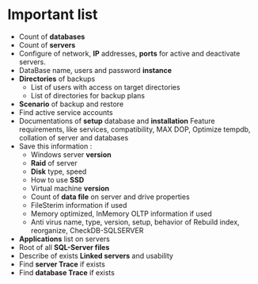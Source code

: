# Important list

* Count of **databases**
* Count of **servers**
* Configure of network, **IP** addresses, **ports** for active and deactivate servers.
* DataBase name, users and password **instance**
* **Directories** of backups
    * List of users with access on target directories
    * List of directories for backup plans
* **Scenario** of backup and restore
* Find active service accounts
* Documentations of **setup** database and **installation** Feature requirements, like services, compatibility, MAX DOP, Optimize tempdb, collation of server and databases
* Save this information :
    * Windows server **version**
    * **Raid** of server
    * **Disk** type, speed
    * How to use **SSD**
    * Virtual machine **version**
    * Count of **data file** on server and drive properties
    * FileSterim information if used
    * Memory optimized, InMemory OLTP information if used
    * Anti virus name, type, version, setup, behavior  of Rebuild index, reorganize, CheckDB-SQLSERVER
* **Applications** list on servers
* Root of all **SQL-Server files**
* Describe of exists **Linked servers** and usability
* Find **server Trace**  if exists
* Find **database Trace** if exists